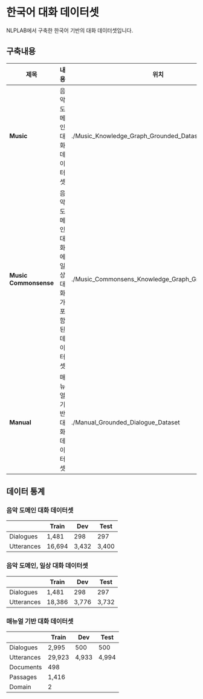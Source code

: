 # 한국어 대화 데이터셋

NLPLAB에서 구축한 한국어 기반의 대화 데이터셋입니다.

## 구축내용
|제목|내용|위치|
|------|---|---|
|**Music**|음악 도메인 대화 데이터셋|./Music_Knowledge_Graph_Grounded_Dataset|
|**Music Commonsense**|음악 도메인 대화에 일상 대화가 포함된 데이터셋|./Music_Commonsens_Knowledge_Graph_Grounded_Dataset|
|**Manual**|매뉴얼 기반 대화 데이터셋|./Manual_Grounded_Dialogue_Dataset|
  
## 데이터 통계
### 음악 도메인 대화 데이터셋
<table class="tg">
<thead>
  <tr>
    <th class="tg-c3ow"></th>
    <th class="tg-c3ow">Train</th>
    <th class="tg-c3ow">Dev</th>
    <th class="tg-c3ow">Test</th>
  </tr>
</thead>
<tbody>
  <tr>
    <td class="tg-c3ow">Dialogues</td>
    <td class="tg-c3ow">1,481</td>
    <td class="tg-c3ow">298</td>
    <td class="tg-c3ow">297</td>
  </tr>
  <tr>
    <td class="tg-c3ow">Utterances</td>
    <td class="tg-c3ow">16,694</td>
    <td class="tg-c3ow">3,432</td>
    <td class="tg-c3ow">3,400</td>
  </tr>
</tbody>
</table>

### 음악 도메인, 일상 대화 데이터셋
<table class="tg">
<thead>
  <tr>
    <th class="tg-c3ow"></th>
    <th class="tg-c3ow">Train</th>
    <th class="tg-c3ow">Dev</th>
    <th class="tg-c3ow">Test</th>
  </tr>
</thead>
<tbody>
  <tr>
    <td class="tg-c3ow">Dialogues</td>
    <td class="tg-c3ow">1,481</td>
    <td class="tg-c3ow">298</td>
    <td class="tg-c3ow">297</td>
  </tr>
  <tr>
    <td class="tg-c3ow">Utterances</td>
    <td class="tg-c3ow">18,386</td>
    <td class="tg-c3ow">3,776</td>
    <td class="tg-c3ow">3,732</td>
  </tr>
</tbody>
</table>

### 매뉴얼 기반 대화 데이터셋
<table class="tg">
<thead>
  <tr>
    <th class="tg-c3ow"></th>
    <th class="tg-c3ow">Train</th>
    <th class="tg-c3ow">Dev</th>
    <th class="tg-c3ow">Test</th>
  </tr>
</thead>
<tbody>
  <tr>
    <td class="tg-c3ow">Dialogues</td>
    <td class="tg-c3ow">2,995</td>
    <td class="tg-c3ow">500</td>
    <td class="tg-c3ow">500</td>
  </tr>
  <tr>
    <td class="tg-c3ow">Utterances</td>
    <td class="tg-c3ow">29,923</td>
    <td class="tg-c3ow">4,933</td>
    <td class="tg-c3ow">4,994</td>
  </tr>
  <tr>
    <td class="tg-c3ow">Documents</td>
    <td class="tg-c3ow" colspan="3">498</td>
  </tr>
  <tr>
    <td class="tg-c3ow">Passages</td>
    <td class="tg-c3ow" colspan="3">1,416</td>
  </tr>
  <tr>
    <td class="tg-c3ow">Domain</td>
    <td class="tg-c3ow" colspan="3">2</td>
  </tr>
</tbody>
</table>

